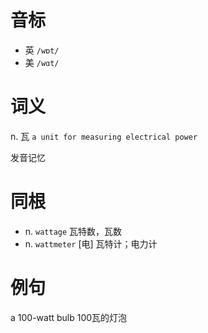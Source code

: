 # 音标

- 英 `/wɒt/`
- 美 `/wɑt/`

# 词义

n. 瓦
`a unit for measuring electrical power`



发音记忆

# 同根

- n. `wattage` 瓦特数，瓦数
- n. `wattmeter` [电] 瓦特计；电力计

# 例句

a 100-watt bulb
100瓦的灯泡


